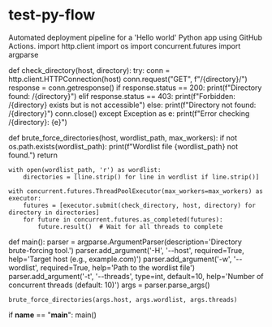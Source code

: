 # test-py-flow
Automated deployment pipeline for a 'Hello world' Python app using GitHub Actions.
import http.client
import os
import concurrent.futures
import argparse

def check_directory(host, directory):
    try:
        conn = http.client.HTTPConnection(host)
        conn.request("GET", f"/{directory}/")
        response = conn.getresponse()
        if response.status == 200:
            print(f"Directory found: /{directory}")
        elif response.status == 403:
            print(f"Forbidden: /{directory} exists but is not accessible")
        else:
            print(f"Directory not found: /{directory}")
        conn.close()
    except Exception as e:
        print(f"Error checking /{directory}: {e}")

def brute_force_directories(host, wordlist_path, max_workers):
    if not os.path.exists(wordlist_path):
        print(f"Wordlist file {wordlist_path} not found.")
        return

    with open(wordlist_path, 'r') as wordlist:
        directories = [line.strip() for line in wordlist if line.strip()]

    with concurrent.futures.ThreadPoolExecutor(max_workers=max_workers) as executor:
        futures = [executor.submit(check_directory, host, directory) for directory in directories]
        for future in concurrent.futures.as_completed(futures):
            future.result()  # Wait for all threads to complete

def main():
    parser = argparse.ArgumentParser(description='Directory brute-forcing tool.')
    parser.add_argument('-H', '--host', required=True, help='Target host (e.g., example.com)')
    parser.add_argument('-w', '--wordlist', required=True, help='Path to the wordlist file')
    parser.add_argument('-t', '--threads', type=int, default=10, help='Number of concurrent threads (default: 10)')
    args = parser.parse_args()

    brute_force_directories(args.host, args.wordlist, args.threads)

if __name__ == "__main__":
    main()
